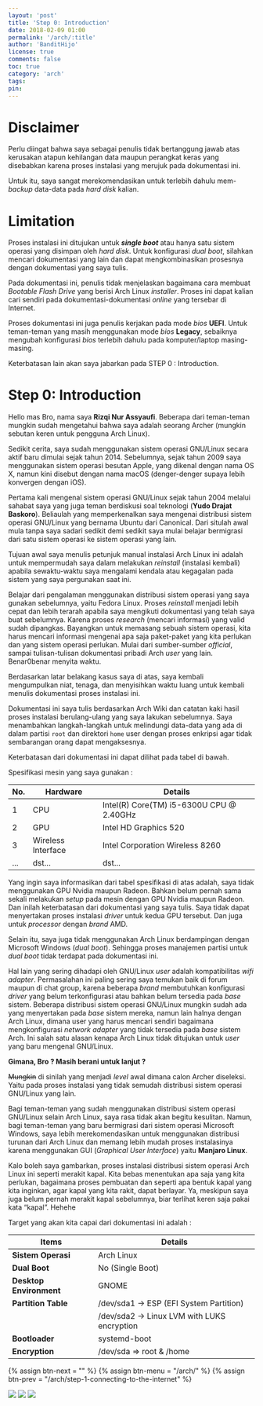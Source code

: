 ```yaml
---
layout: 'post'
title: 'Step 0: Introduction'
date: 2018-02-09 01:00
permalink: '/arch/:title'
author: 'BanditHijo'
license: true
comments: false
toc: true
category: 'arch'
tags:
pin:
---
```


# Disclaimer

Perlu diingat bahwa saya sebagai penulis tidak bertanggung jawab atas kerusakan atapun kehilangan data maupun perangkat keras yang disebabkan karena proses instalasi yang merujuk pada dokumentasi ini.

Untuk itu, saya sangat merekomendasikan untuk terlebih dahulu mem-*backup* data-data pada _hard disk_ kalian.

# Limitation

Proses instalasi ini ditujukan untuk _**single boot**_ atau hanya satu sistem operasi yang disimpan oleh _hard disk_. Untuk konfigurasi _dual boot_, silahkan mencari dokumentasi yang lain dan dapat mengkombinasikan prosesnya dengan dokumentasi yang saya tulis.

Pada dokumentasi ini, penulis tidak menjelaskan bagaimana cara membuat _Bootable Flash Drive_ yang berisi Arch Linux _installer_. Proses ini dapat kalian cari sendiri pada dokumentasi-dokumentasi _online_ yang tersebar di Internet.

Proses dokumentasi ini juga penulis kerjakan pada mode _bios_ **UEFI**. Untuk teman-teman yang masih menggunakan mode _bios_ **Legacy**, sebaiknya mengubah konfigurasi _bios_ terlebih dahulu pada komputer/laptop masing-masing.

Keterbatasan lain akan saya jabarkan pada STEP 0 : Introduction.


# Step 0: Introduction

Hello mas Bro, nama saya **Rizqi Nur Assyaufi**. Beberapa dari teman-teman mungkin sudah mengetahui bahwa saya adalah seorang Archer \(mungkin sebutan keren untuk pengguna Arch Linux\).

Sedikit cerita, saya sudah menggunakan sistem operasi GNU/Linux secara aktif baru dimulai sejak tahun 2014. Sebelumnya, sejak tahun 2009 saya menggunakan sistem operasi besutan Apple, yang dikenal dengan nama OS X, namun kini disebut dengan nama macOS \(denger-denger supaya lebih konvergen dengan iOS\).

Pertama kali mengenal sistem operasi GNU/Linux sejak tahun 2004 melalui sahabat saya yang juga teman berdiskusi soal teknologi \(**Yudo Drajat Baskoro**\). Beliaulah yang memperkenalkan saya mengenai distribusi sistem operasi GNU/Linux yang bernama Ubuntu dari Canonical. Dari situlah awal mula tanpa saya sadari sedikit demi sedikit saya mulai belajar bermigrasi dari satu sistem operasi ke sistem operasi yang lain.

Tujuan awal saya menulis petunjuk manual instalasi Arch Linux ini adalah untuk mempermudah saya dalam melakukan _reinstall_ \(instalasi kembali\) apabila sewaktu-waktu saya mengalami kendala atau kegagalan pada sistem yang saya pergunakan saat ini.

Belajar dari pengalaman menggunakan distribusi sistem operasi yang saya gunakan sebelumnya, yaitu Fedora Linux. Proses _reinstall_ menjadi lebih cepat dan lebih terarah apabila saya mengikuti dokumentasi yang telah saya buat sebelumnya. Karena proses _research_ \(mencari informasi\) yang valid sudah dipangkas. Bayangkan untuk memasang sebuah sistem operasi, kita harus mencari informasi mengenai apa saja paket-paket yang kita perlukan dan yang sistem operasi perlukan. Mulai dari sumber-sumber _official_, sampai tulisan-tulisan dokumentasi pribadi Arch *user* yang lain. Benar0benar menyita waktu.

Berdasarkan latar belakang kasus saya di atas, saya kembali mengumpulkan niat, tenaga, dan menyisihkan waktu luang untuk kembali menulis dokumentasi proses instalasi ini.

Dokumentasi ini saya tulis berdasarkan Arch Wiki dan catatan kaki hasil proses instalasi berulang-ulang yang saya lakukan sebelumnya. Saya menambahkan langkah-langkah untuk melindungi data-data yang ada di dalam partisi `root` dan direktori `home` user dengan proses enkripsi agar tidak sembarangan orang dapat mengaksesnya.

Keterbatasan dari dokumentasi ini dapat dilihat pada tabel di bawah.

Spesifikasi mesin yang saya gunakan :

| <center>No.</center> | <center>Hardware</center> | <center>Details</center> |
| :--- | :--- | :--- |
| 1 | CPU | Intel\(R\) Core\(TM\) i5-6300U CPU @ 2.40GHz |
| 2 | GPU | Intel HD Graphics 520 |
| 3 | Wireless Interface | Intel Corporation Wireless 8260 |
| ... | dst... | dst... |

Yang ingin saya informasikan dari tabel spesifikasi di atas adalah, saya tidak menggunakan GPU Nvidia maupun Radeon. Bahkan belum pernah sama sekali melakukan _setup_ pada mesin dengan GPU Nvidia maupun Radeon. Dan inilah keterbatasan dari dokumentasi yang saya tulis. Saya tidak dapat menyertakan proses instalasi _driver_ untuk kedua GPU tersebut. Dan juga untuk _processor_ dengan _brand_ AMD.

Selain itu, saya juga tidak menggunakan Arch Linux berdampingan dengan Microsoft Windows (*dual boot*). Sehingga proses manajemen partisi untuk *dual boot* tidak terdapat pada dokumentasi ini.

Hal lain yang sering dihadapi oleh GNU/Linux _user_ adalah kompatibilitas _wifi adapter_. Permasalahan ini paling sering saya temukan baik di forum maupun di chat group, karena beberapa _brand_ membutuhkan konfigurasi _driver_ yang belum terkonfigurasi atau bahkan belum tersedia pada _base_ sistem. Beberapa distribusi sistem operasi GNU/Linux mungkin sudah ada yang menyertakan pada _base_ sistem mereka, namun lain halnya dengan Arch Linux, dimana user yang harus mencari sendiri bagaimana mengkonfigurasi _network adapter_ yang tidak tersedia pada _base_ sistem Arch. Ini salah satu alasan kenapa Arch Linux tidak ditujukan untuk _user_ yang baru mengenal GNU/Linux.

**Gimana, Bro ? Masih berani untuk lanjut ?**

~~Mungkin~~ di sinilah yang menjadi _level_ awal dimana calon Archer diseleksi. Yaitu pada proses instalasi yang tidak semudah distribusi sistem operasi GNU/Linux yang lain.

Bagi teman-teman yang sudah menggunakan distribusi sistem operasi GNU/Linux selain Arch Linux, saya rasa tidak akan begitu kesulitan. Namun, bagi teman-teman yang baru bermigrasi dari sistem operasi Microsoft Windows, saya lebih merekomendasikan untuk menggunakan distribusi turunan dari Arch Linux dan memang lebih mudah proses instalasinya karena menggunakan GUI \(_Graphical User Interface_\) yaitu **Manjaro Linux**.

Kalo boleh saya gambarkan, proses instalasi distribusi sistem operasi Arch Linux ini seperti merakit kapal. Kita bebas menentukan apa saja yang kita perlukan, bagaimana proses pembuatan dan seperti apa bentuk kapal yang kita inginkan, agar kapal yang kita rakit, dapat berlayar. Ya, meskipun saya juga belum pernah merakit kapal sebelumnya, biar terlihat keren saja pakai kata “kapal”. Hehehe

Target yang akan kita capai dari dokumentasi ini adalah :

| <center>Items</center> | <center>Details</center> |
| :--- | :--- |
| **Sistem Operasi** | Arch Linux |
| **Dual Boot** | No \(Single Boot\) |
| **Desktop Environment** | GNOME |
| **Partition Table** | /dev/sda1 → ESP \(EFI System Partition\) |
|  | /dev/sda2 → Linux LVM with LUKS encryption |
| **Bootloader** | systemd-boot |
| **Encryption** | /dev/sda =&gt; root & /home |


<!-- NEXT PREV BUTTON -->
{% assign btn-next = "" %}
{% assign btn-menu = "/arch/" %}
{% assign btn-prev = "/arch/step-1-connecting-to-the-internet" %}
<div class="post-nav">
<a class="btn-blue-l disabled" href="{{ btn-next }}"><img class="btn-img" src="/assets/img/logo/logo_ap.png"></a>
<a class="btn-blue-c" href="{{ btn-menu }}"><img class="btn-img" src="/assets/img/logo/logo_menu.svg"></a>
<a class="btn-blue-r" href="{{ btn-prev }}"><img class="btn-img" src="/assets/img/logo/logo_an.png"></a>
</div>
